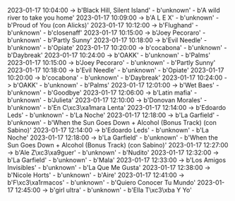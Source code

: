 2023-01-17 10:04:00 -> b'Black Hill, Silent Island' - b'unknown' - b'A wild river to take you home'
2023-01-17 10:09:00 -> b'A L E X' - b'unknown' - b'Proud of You (con Alicks)'
2023-01-17 10:12:00 -> b'Flughand' - b'unknown' - b'closenaff'
2023-01-17 10:15:00 -> b'Joey Pecoraro' - b'unknown' - b'Partly Sunny'
2023-01-17 10:18:00 -> b'Evil Needle' - b'unknown' - b'Opiate'
2023-01-17 10:20:00 -> b'cocabona' - b'unknown' - b'Daybreak'
2023-01-17 10:24:00 -> b'OAKK' - b'unknown' - b'Palms'
2023-01-17 10:15:00 -> b'Joey Pecoraro' - b'unknown' - b'Partly Sunny'
2023-01-17 10:18:00 -> b'Evil Needle' - b'unknown' - b'Opiate'
2023-01-17 10:20:00 -> b'cocabona' - b'unknown' - b'Daybreak'
2023-01-17 10:24:00 -> b'OAKK' - b'unknown' - b'Palms'
2023-01-17 12:01:00 -> b'Wet Baes' - b'unknown' - b'Goodbye'
2023-01-17 12:06:00 -> b'Latin mafia' - b'unknown' - b'Julieta'
2023-01-17 12:10:00 -> b'Donovan Morales' - b'unknown' - b'En C\xc3\xa1mara Lenta'
2023-01-17 12:14:00 -> b'Edoardo Leds' - b'unknown' - b'La Noche'
2023-01-17 12:18:00 -> b'La Garfield' - b'unknown' - b'When the Sun Goes Down + Alcohol (Bonus Track) (con Sabino)'
2023-01-17 12:14:00 -> b'Edoardo Leds' - b'unknown' - b'La Noche'
2023-01-17 12:18:00 -> b'La Garfield' - b'unknown' - b'When the Sun Goes Down + Alcohol (Bonus Track) (con Sabino)'
2023-01-17 12:27:00 -> b'Ale Z\xc3\xa9guer' - b'unknown' - b'Nudito'
2023-01-17 12:32:00 -> b'La Garfield' - b'unknown' - b'Mala'
2023-01-17 12:33:00 -> b'Los Amigos Invisibles' - b'unknown' - b'La Que Me Gusta'
2023-01-17 12:38:00 -> b'Nicole Horts' - b'unknown' - b'Aire'
2023-01-17 12:41:00 -> b'F\xc3\xa1rmacos' - b'unknown' - b'Quiero Conocer Tu Mundo'
2023-01-17 12:45:00 -> b'girl ultra' - b'unknown' - b'Ella T\xc3\xba Y Yo'
